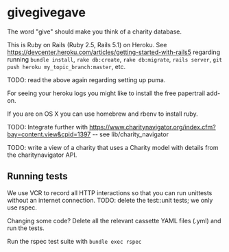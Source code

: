 # givegivegave

The word "give" should make you think of a charity database.

This is Ruby on Rails (Ruby 2.5, Rails 5.1) on Heroku. See
https://devcenter.heroku.com/articles/getting-started-with-rails5
regarding running `bundle install`, `rake db:create`, `rake db:migrate`, `rails server`, `git
push heroku my_topic_branch:master`, etc.

TODO: read the above again regarding setting up puma.

For seeing your heroku logs you might like to install the free papertrail add-on.

If you are on OS X you can use homebrew and rbenv to install ruby.

TODO: Integrate further with
https://www.charitynavigator.org/index.cfm?bay=content.view&cpid=1397 -- see
lib/charity_navigator

TODO: write a view of a charity that uses a Charity model with details from the
charitynavigator API.

## Running tests

We use VCR to record all HTTP interactions so that you can run unittests
without an internet connection. TODO: delete the test::unit tests; we only use
rspec.

Changing some code? Delete all the relevant cassette YAML files (.yml) and run
the tests.

Run the rspec test suite with `bundle exec rspec`
